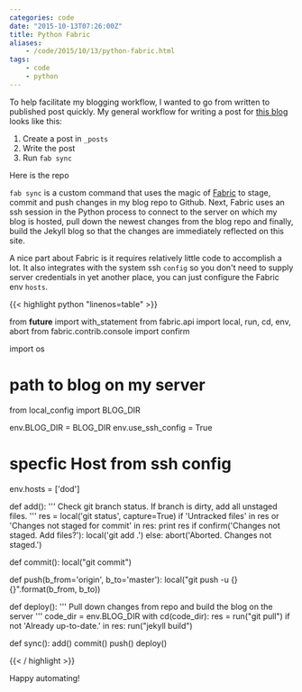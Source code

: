 ```yaml
---
categories: code
date: "2015-10-13T07:26:00Z"
title: Python Fabric
aliases:
    - /code/2015/10/13/python-fabric.html
tags:
    - code
    - python
---
```


To help facilitate my blogging workflow, I wanted to go from written to published post quickly. My general workflow for writing a post for [this blog][MyBlog] looks like this:

1. Create a post in `_posts`
2. Write the post
3. Run `fab sync`

Here is the repo

`fab sync` is a custom command that uses the magic of [Fabric][Fabric] to stage, commit and push changes in my blog repo to Github. Next, Fabric uses an ssh session in the Python process to connect to the server on which my blog is hosted, pull down the newest changes from the blog repo and finally, build the Jekyll blog so that the changes are immediately reflected on this site.

A nice part about Fabric is it requires relatively little code to accomplish a lot. It also integrates with the system ssh `config` so you don't need to supply server credentials in yet another place, you can just configure the Fabric env `hosts`.

{{< highlight python "linenos=table" >}}

from __future__ import with_statement
from fabric.api import local, run, cd, env, abort
from fabric.contrib.console import confirm

import os

# path to blog on my server
from local_config import BLOG_DIR

env.BLOG_DIR = BLOG_DIR
env.use_ssh_config = True

# specfic Host from ssh config
env.hosts = ['dod']

def add():
    '''
    Check git branch status.
    If branch is dirty, add all unstaged files.
    '''
    res = local('git status', capture=True)
    if 'Untracked files' in res or 'Changes not staged for commit' in res:
        print res
        if confirm('Changes not staged. Add files?'):
            local('git add .')
        else:
            abort('Aborted. Changes not staged.')


def commit():
    local("git commit")


def push(b_from='origin', b_to='master'):
    local("git push -u {} {}".format(b_from, b_to))


def deploy():
    '''
    Pull down changes from repo and build the blog on the server
    '''
    code_dir = env.BLOG_DIR
    with cd(code_dir):
        res = run("git pull")
        if not 'Already up-to-date.' in res:
            run("jekyll build")


def sync():
    add()
    commit()
    push()
    deploy()


{{< / highlight >}}

[MyBlog]: https://github.com/danielcorin/my-blog
[Fabric]: http://www.fabfile.org/

Happy automating!
